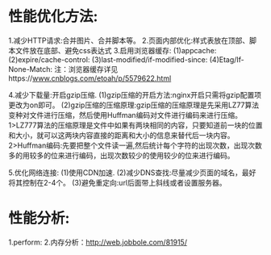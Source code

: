


# 性能优化方法:
1.减少HTTP请求:合并图片、合并脚本等。
2.页面内部优化:样式表放在顶部、脚本文件放在底部、避免css表达式
3.启用浏览器缓存:
  (1)appcache:
  (2)expire/cache-control:
  (3)last-modified/if-modified-since:
  (4)Etag/If-None-Match:
 注：浏览器缓存详见https://www.cnblogs.com/etoah/p/5579622.html

4.减少下载量:开启gzip压缩.
  (1)gzip压缩的开启方法:nginx开启只需将gzip配置项更改为on即可。
  (2)gzip压缩的压缩原理:gzip压缩的压缩原理是先采用LZ77算法变种对文件进行压缩，然后使用Huffman编码对文件进行编码来进行压缩。
   1>LZ777算法的压缩原理是文件中如果有两块相同的内容，只要知道前一块的位置和大小，就可以这两块内容直接的距离和大小的信息来替代后一块内容。
   2>Huffman编码:先要把整个文件读一遍,然后统计每个字符的出现次数，出现次数多的用较多的位来进行编码，出现次数较少的使用较少的位来进行编码。

5.优化网络连接:
  (1)使用CDN加速.
  (2)减少DNS查找:尽量减少页面的域名，最好将其控制在2-4个。
  (3)避免重定向:url后面带上斜线或者设置服务器。

# 性能分析:
1.perform:
2.内存分析：http://web.jobbole.com/81915/
